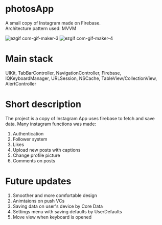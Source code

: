 # photosApp

A small copy of Instagram made on Firebase.  
Architecture pattern used: MVVM

![ezgif com-gif-maker-3](https://user-images.githubusercontent.com/58361435/208129781-86a99f78-c533-4dac-96a2-c00790bb4ada.gif)
![ezgif com-gif-maker-4](https://user-images.githubusercontent.com/58361435/208129792-6ba79fdb-3358-4363-a16e-11fd5695f1d7.gif)

# Main stack
UIKit, TabBarController, NavigationController, Firebase, IQKeyboardManager, URLSession, NSCache, TableView/CollectionView, AlertController

# Short description
The project is a copy of Instagram
App uses firebase to fetch and save data. 
Many instagram functions was made:
1) Authentication
2) Follower system
3) Likes
4) Upload new posts with captions
5) Change profile picture
6) Comments on posts 


# Future updates
1) Smoother and more comfortable design
2) Animtaions on push VCs
3) Saving data on user's device by Core Data
4) Settings menu with saving defaults by UserDefaults
5) Move view when keyboard is opened
